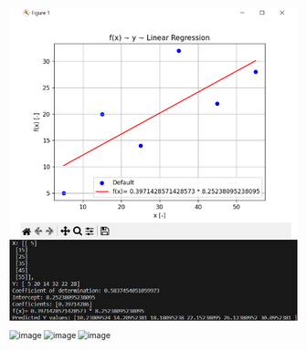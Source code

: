![Screenshot](x_y_linear_regression.png)

![image](https://github.com/juliuszlosinski/MachineLearning-Projects/assets/72278818/338764b1-ce64-4036-b290-654daf730910)
![image](https://github.com/juliuszlosinski/MachineLearning-Projects/assets/72278818/69d348be-6f12-483d-ac4e-560338746650)
![image](https://github.com/juliuszlosinski/MachineLearning-Projects/assets/72278818/1160c6b6-8953-46b2-938d-0603244e97ed)

